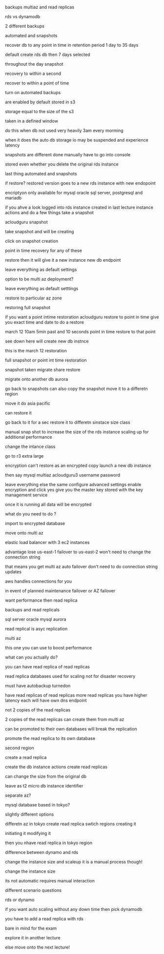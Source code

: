 backups multiaz
and read replicas

rds vs dynamodb

2 different backups

automated and snapshots

recover db
to any point in time in retention period
1 day to 35 days

default create rds db then 7 days selected 

throughout the day snapshot

recovery to within a second

recover to within a point of time

turn on automated backups

are enabled by default stored in s3

storage equal to the size of the s3

taken in a defined window

do this when db not used very heavily 3am every morming

when it does the auto db
storage io may be suspended and experience latency

snapshots are different
done manually have to go into console

stored even whether you delete the original rds instance


last thing automated and snapshots

if restore?
	restored version goes to a new rds instance with new endopoint


encriptyon only available for mysql oracle sql server, postgresql and mariadb

if you ahve a look logged into rds instance
created in last lecture
instance actions and do a few things
take a snapshot

acloudguru snapshot

take snapshot and will be creating

click on snapshot creation

point in time recovery for any of these 

restore then it will give it a new instance new db endpoint

leave everything as default settings

option to be multi az deployment?

leave everything as default setttings

restore to particular az zone

restoring full snapshot

if you want a point intime restoration
acloudguru
restore to point in time
give you exact time and date to do a restore

march 12 10am 5min past and 10 seconds
point in time restore to that point


see down here will create new db instnce

this is the march 12 restoration

full snapshot or point int time restoration

snapshot taken
migrate share
restore

migrate onto another db aurora

go back to snapshots can also copy the snapshot
move it to a differetn region

move it do asia pacific

can restore it

go back to it for a sec
restore it to differetn sinstace size class

manual snap shot to increase the size of the rds instance
scaling up for additional performance

change the intance class

go to r3 extra large

encryption can't restore as an encrypted copy
launch a new db instance

then say mysql multiaz
acloudguru3
username password

leave everything else the same configure advanced settings
enable encryption and click yes give you the master key
stored with the key management service

once it is running all data will be encrypted

what do you need to do ?

import to encrypted database

move onto multi az

elastic load balancer with 3 ec2 instances

advantage lose us-east-1 failover to us-east-2
won't need to change the connection string

that means you get multi az auto failover
don't need to do connection string updates

aws handles connections for you

in event of planned maintenance
failover or
AZ failover

want performance then read replica

backups and read replicals

sql server
oracle mysql
aurora 


read replical is asyc replication

multi az

this one you can use to boost performance

what can you actually do?

you can have read replica of read replicas

read replica databases 
used for scaling not for disaster recovery


must have autobackup turnedon

have read replicas of read replicas
more read replicas you have higher latency
each will have own dns endpoint


not 2 copies of the read replicas

2 copies of the read replicas
can create them from multi az

can be promoted to their own databases 
will break the replication

promote the read replica to its own database 

second region 

create a read replica

create the db
instance actions 
create read replicas

can change the size from the original db

leave as t2 micro
db instance identifier

separate az?

mysql database
based in tokyo?

slightly different options

differetn az in tokyo create read replica 
swtich regions 
creating it

initiating it modifying it

then you nhave read replica in tokyo region

difference between dynamo and rds

change the instance size and scaleup
it is a manual process though!

change the instance size

its not automatic requires manual interaction

different scenario questions

rds or dynamo

if you want auto scaling
without any down time
then pick dynamodb

you have to add a read replica with rds

bare in mind for the exam

explore it in another lecture

else move onto the next lecture!
